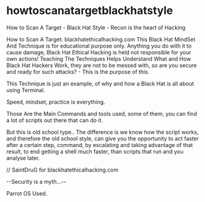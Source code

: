 # howtoscanatargetblackhatstyle
How to Scan A Target - Black Hat Style - Recon is the heart of Hacking

How to Scan A Target:
blackhatethicalhacking.com
This Black Hat MindSet And Technique is for educational purpose only.
Anything you do with it to cause damage, Black Hat Ethical Hacking is held
not responsible for your own actions! Teaching The Techniques Helps Understand
What and How Black Hat Hackers Work, they are not to be messed with, so are you secure
and ready for such attacks? - This is the purpose of this.

This Technique is just an example, of why and how a Black Hat is all about using Terminal.

Speed, mindset, practice is everything.

Those Are the Main Commands and tools used, some of them, you can find a lot of scripts out there that can do it.

But this is old school type.. The difference is we know how the script works, and therefore the old school style, can give you the opportunity to act faster after a certain step, command, by escalating and taking advantage of that result, to end getting a shell much faster, than scripts that run and you analyse later.

// SaintDruG for blackhatethicalhacking.com

--Security is a myth...--

Parrot OS Used.
